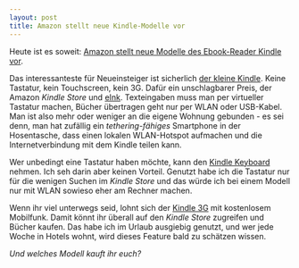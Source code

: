 ```yaml
---
layout: post
title: Amazon stellt neue Kindle-Modelle vor
---
```

Heute ist es soweit: [Amazon stellt neue Modelle des Ebook-Reader Kindle vor][1].

Das interessanteste für Neueinsteiger ist sicherlich [der kleine Kindle][2]. Keine Tastatur, kein Touchscreen, kein 3G. Dafür ein unschlagbarer Preis, der Amazon *Kindle Store* und [eInk][3]. Texteingaben muss man per virtueller Tastatur machen, Bücher übertragen geht nur per WLAN oder USB-Kabel. Man ist also mehr oder weniger an die eigene Wohnung gebunden - es sei denn, man hat zufällig ein *tethering-fähiges* Smartphone in der Hosentasche, dass einen lokalen WLAN-Hotspot aufmachen und die Internetverbindung mit dem Kindle teilen kann.

Wer unbedingt eine Tastatur haben möchte, kann den [Kindle Keyboard][4] nehmen. Ich seh darin aber keinen Vorteil. Genutzt habe ich die Tastatur nur für die wenigen Suchen im *Kindle Store* und das würde ich bei einem Modell nur mit WLAN sowieso eher am Rechner machen.

Wenn ihr viel unterwegs seid, lohnt sich der [Kindle 3G][5] mit kostenlosem Mobilfunk. Damit könnt ihr überall auf den *Kindle Store* zugreifen und Bücher kaufen. Das habe ich im Urlaub ausgiebig genutzt, und wer jede Woche in Hotels wohnt, wird dieses Feature bald zu schätzen wissen.

*Und welches Modell kauft ihr euch?*

[1]: http://www.amazon.de/Kindle-eReader-Wi-Fi-Display-deutsches/dp/B0051QVF7A/kopisde-21
[2]: http://www.amazon.de/Kindle-eReader-Wi-Fi-Display-deutsches/dp/B0051QVF7A/kopisde-21
[3]: http://de.wikipedia.org/wiki/Elektronisches_Papier
[4]: http://www.amazon.de/Kindle-Wireless-Reader-Wifi-Leseger%C3%A4t/dp/B003DZ1Y8Q/kopisde-21
[5]: http://www.amazon.de/Kindle-Wireless-Reader-3g-Leseger%C3%A4t/dp/B003DZ1Y7Mkopisde-21
